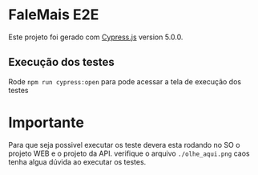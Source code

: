 # FaleMais E2E

Este projeto foi gerado com [Cypress.js](https://www.cypress.io/) version 5.0.0.

## Execução dos testes

Rode `npm run cypress:open` para pode acessar a tela de execução dos testes

# Importante 

Para que seja possivel executar os teste devera esta rodando no SO o projeto WEB e o projeto da API.
verifique o arquivo `./olhe_aqui.png` caos tenha algua dúvida ao executar os testes.